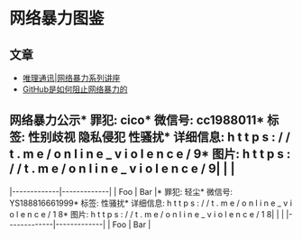 # 网络暴力图鉴

## 文章
* [唯理通讯|网络暴力系列讲座](https://www.veritaschina.org/files/veritas_newsletter_2019_11_25.pdf)
* [GitHub是如何阻止网络暴力的](https://wild-flame.github.io/blog/how-to-stop-online-harassment/)

## 网络暴力公示* 罪犯: cico* 微信号: cc1988011* 标签: 性别歧视 隐私侵犯 性骚扰* 详细信息: h t t p s : / / t . m e / o n l i n e _ v i o l e n c e / 9* 图片: h t t p s : / / t . m e / o n l i n e _ v i o l e n c e / 9| <!-- -->    | <!-- -->    |
|-------------|-------------|
| Foo         | Bar         |* 罪犯: 轻尘* 微信号: YS188816661999* 标签: 性骚扰* 详细信息: h t t p s : / / t . m e / o n l i n e _ v i o l e n c e / 1 8* 图片: h t t p s : / / t . m e / o n l i n e _ v i o l e n c e / 1 8| <!-- -->    | <!-- -->    |
|-------------|-------------|
| Foo         | Bar         |
